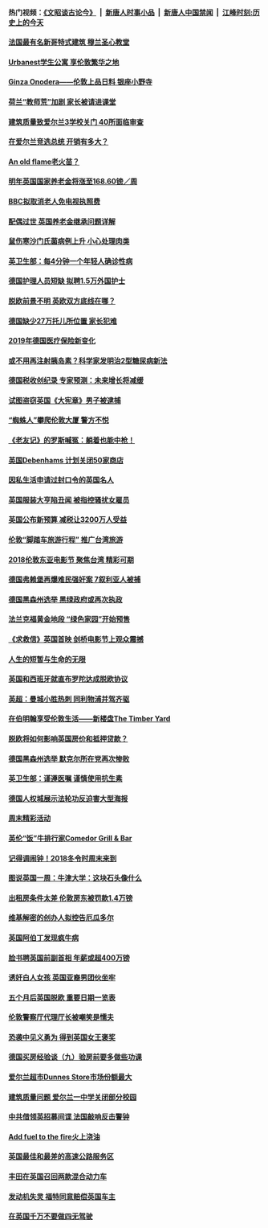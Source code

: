 #### 热门视频：[《文昭谈古论今》](https://github.com/gfw-breaker/wenzhao/blob/master/README.md?t=11042133) &nbsp;|&nbsp; [新唐人时事小品](https://github.com/gfw-breaker/ntdtv-comedy/blob/master/README.md?t=11042133) &nbsp;|&nbsp; [新唐人中国禁闻](https://github.com/gfw-breaker/ntdtv-news/blob/master/README.md?t=11042133) &nbsp;|&nbsp; [江峰时刻:历史上的今天](https://github.com/gfw-breaker/today-in-history/blob/master/README.md?t=11042133) 

#### [法国最有名新哥特式建筑 穆兰圣心教堂](../pages/nsc974/n10829754.md?t=11042133) 

#### [Urbanest学生公寓 享伦敦繁华之地](../pages/nsc974/n10828080.md?t=11042133) 

#### [Ginza Onodera——伦敦上品日料 银座小野寺](../pages/nsc974/n10828069.md?t=11042133) 

#### [荷兰“教师荒”加剧 家长被请进课堂](../pages/nsc974/n10826148.md?t=11042133) 

#### [建筑质量致爱尔兰3学校关门 40所面临审查](../pages/nsc974/n10826209.md?t=11042133) 

#### [在爱尔兰竞选总统 开销有多大？](../pages/nsc974/n10826165.md?t=11042133) 

#### [An old flame老火苗？](../pages/nsc974/n10825994.md?t=11042133) 

#### [明年英国国家养老金将涨至168.60镑／周](../pages/nsc974/n10825971.md?t=11042133) 

#### [BBC拟取消老人免电视执照费](../pages/nsc974/n10825959.md?t=11042133) 

#### [配偶过世 英国养老金继承问题详解](../pages/nsc974/n10825931.md?t=11042133) 

#### [鼠伤寒沙门氏菌病例上升 小心处理肉类](../pages/nsc974/n10825924.md?t=11042133) 

#### [英卫生部：每4分钟一个年轻人确诊性病](../pages/nsc974/n10825910.md?t=11042133) 

#### [德国护理人员短缺 拟聘1.5万外国护士](../pages/nsc974/n10824186.md?t=11042133) 

#### [脱欧前景不明 英欧双方底线在哪？](../pages/nsc974/n10823749.md?t=11042133) 

#### [德国缺少27万托儿所位置 家长犯难](../pages/nsc974/n10824147.md?t=11042133) 

#### [2019年德国医疗保险新变化](../pages/nsc974/n10824071.md?t=11042133) 

#### [或不用再注射胰岛素？科学家发明治2型糖尿病新法](../pages/nsc974/n10823372.md?t=11042133) 

#### [德国税收创纪录 专家预测：未来增长将减缓](../pages/nsc974/n10823318.md?t=11042133) 

#### [试图盗窃英国《大宪章》男子被逮捕](../pages/nsc974/n10823790.md?t=11042133) 

#### [“蜘蛛人”攀爬伦敦大厦 警方不悦](../pages/nsc974/n10823780.md?t=11042133) 

#### [《老友记》的罗斯喊冤：躺着也能中枪！](../pages/nsc974/n10823762.md?t=11042133) 

#### [英国Debenhams 计划关闭50家商店](../pages/nsc974/n10823753.md?t=11042133) 

#### [因私生活申请过封口令的英国名人](../pages/nsc974/n10823742.md?t=11042133) 

#### [英国服装大亨陷丑闻 被指控骚扰女雇员](../pages/nsc974/n10823677.md?t=11042133) 

#### [英国公布新预算 减税让3200万人受益](../pages/nsc974/n10823428.md?t=11042133) 

#### [伦敦“脚踏车旅游行程” 推广台湾旅游](../pages/nsc974/n10823414.md?t=11042133) 

#### [2018伦敦东亚电影节 聚焦台湾 精彩可期](../pages/nsc974/n10823363.md?t=11042133) 

#### [德国弗赖堡再爆难民强奸案 7叙利亚人被捕](../pages/nsc974/n10820972.md?t=11042133) 

#### [德国黑森州选举 黑绿政府或再次执政](../pages/nsc974/n10820914.md?t=11042133) 

#### [法兰克福黄金地段 “绿色家园”开始预售](../pages/nsc974/n10820548.md?t=11042133) 

#### [《求救信》英国首映 剑桥电影节上观众震撼](../pages/nsc974/n10818392.md?t=11042133) 

#### [人生的短暂与生命的无限](../pages/nsc974/n10818124.md?t=11042133) 

#### [英国和西班牙就直布罗陀达成脱欧协议](../pages/nsc974/n10818119.md?t=11042133) 

#### [英超：曼城小胜热刺 同利物浦并驾齐驱](../pages/nsc974/n10817243.md?t=11042133) 

#### [在伯明翰享受伦敦生活——新楼盘The Timber Yard](../pages/nsc974/n10816517.md?t=11042133) 

#### [脱欧将如何影响英国房价和抵押贷款？](../pages/nsc974/n10816491.md?t=11042133) 

#### [德国黑森州选举 默克尔所在党再次惨败](../pages/nsc974/n10814355.md?t=11042133) 

#### [英卫生部：谨遵医嘱 谨慎使用抗生素](../pages/nsc974/n10814251.md?t=11042133) 

#### [德国人权城展示法轮功反迫害大型海报](../pages/nsc974/n10813515.md?t=11042133) 

#### [周末精彩活动](../pages/nsc974/n10813060.md?t=11042133) 

#### [英伦“饭”牛排行家Comedor Grill & Bar](../pages/nsc974/n10813052.md?t=11042133) 

#### [记得调闹钟！2018冬令时周末来到](../pages/nsc974/n10813042.md?t=11042133) 

#### [图说英国一周：牛津大学：这块石头像什么](../pages/nsc974/n10813028.md?t=11042133) 

#### [出租房条件太差 伦敦房东被罚款1.4万镑](../pages/nsc974/n10813024.md?t=11042133) 

#### [维基解密的创办人拟控告厄瓜多尔](../pages/nsc974/n10813022.md?t=11042133) 

#### [英国阿伯丁发现疯牛病](../pages/nsc974/n10813015.md?t=11042133) 

#### [脸书聘英国前副首相 年薪或超400万镑](../pages/nsc974/n10813003.md?t=11042133) 

#### [诱奸白人女孩 英国亚裔男团伙坐牢](../pages/nsc974/n10812999.md?t=11042133) 

#### [五个月后英国脱欧 重要日期一览表](../pages/nsc974/n10812997.md?t=11042133) 

#### [伦敦警察厅代理厅长被嘲笑是懦夫](../pages/nsc974/n10812994.md?t=11042133) 

#### [恐袭中见义勇为 得到英国女王褒奖](../pages/nsc974/n10812990.md?t=11042133) 

#### [德国买房经验谈（九）验房前要多做些功课](../pages/nsc974/n10810647.md?t=11042133) 

#### [爱尔兰超市Dunnes Store市场份额最大](../pages/nsc974/n10810621.md?t=11042133) 

#### [建筑质量问题 爱尔兰一中学关闭部分校园](../pages/nsc974/n10810599.md?t=11042133) 

#### [中共借领英招募间谍 法国敲响反击警钟](../pages/nsc974/n10808700.md?t=11042133) 

#### [Add fuel to the fire火上浇油](../pages/nsc974/n10808877.md?t=11042133) 

#### [英国最佳和最差的高速公路服务区](../pages/nsc974/n10808870.md?t=11042133) 

#### [丰田在英国召回两款混合动力车](../pages/nsc974/n10808859.md?t=11042133) 

#### [发动机失灵 福特同意赔偿英国车主](../pages/nsc974/n10808842.md?t=11042133) 

#### [在英国千万不要做四无驾驶](../pages/nsc974/n10808828.md?t=11042133) 

